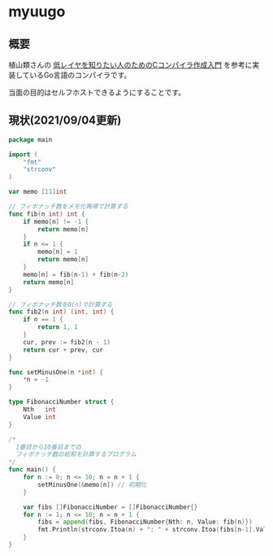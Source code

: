 # myuugo

## 概要
植山類さんの [低レイヤを知りたい人のためのCコンパイラ作成入門](https://www.sigbus.info/compilerbook) を参考に実装しているGo言語のコンパイラです。

当面の目的はセルフホストできるようにすることです。

## 現状(2021/09/04更新)
```go
package main

import (
	"fmt"
	"strconv"
)

var memo [11]int

// フィボナッチ数をメモ化再帰で計算する
func fib(n int) int {
	if memo[n] != -1 {
		return memo[n]
	}
	if n <= 1 {
		memo[n] = 1
		return memo[n]
	}
	memo[n] = fib(n-1) + fib(n-2)
	return memo[n]
}

// フィボナッチ数をO(n)で計算する
func fib2(n int) (int, int) {
	if n == 1 {
		return 1, 1
	}
	cur, prev := fib2(n - 1)
	return cur + prev, cur
}

func setMinusOne(n *int) {
	*n = -1
}

type FibonacciNumber struct {
	Nth   int
	Value int
}

/*
  1番目から10番目までの
  フィボナッチ数の総和を計算するプログラム
*/
func main() {
	for n := 0; n <= 10; n = n + 1 {
		setMinusOne(&memo[n]) // 初期化
	}

	var fibs []FibonacciNumber = []FibonacciNumber{}
	for n := 1; n <= 10; n = n + 1 {
		fibs = append(fibs, FibonacciNumber{Nth: n, Value: fib(n)})
		fmt.Println(strconv.Itoa(n) + ": " + strconv.Itoa(fibs[n-1].Value))
	}
}

```